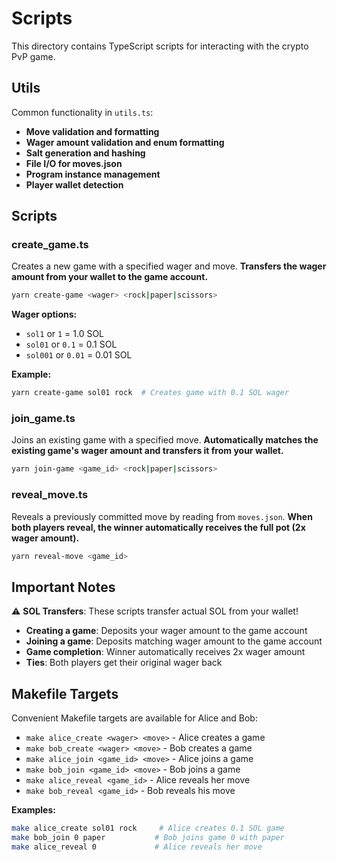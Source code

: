 # Scripts

This directory contains TypeScript scripts for interacting with the crypto PvP game.

## Utils

Common functionality in `utils.ts`:

- **Move validation and formatting**
- **Wager amount validation and enum formatting**
- **Salt generation and hashing**
- **File I/O for moves.json**
- **Program instance management**
- **Player wallet detection**

## Scripts

### create_game.ts
Creates a new game with a specified wager and move. **Transfers the wager amount from your wallet to the game account.**

```bash
yarn create-game <wager> <rock|paper|scissors>
```

**Wager options:**
- `sol1` or `1` = 1.0 SOL
- `sol01` or `0.1` = 0.1 SOL  
- `sol001` or `0.01` = 0.01 SOL

**Example:**
```bash
yarn create-game sol01 rock  # Creates game with 0.1 SOL wager
```

### join_game.ts
Joins an existing game with a specified move. **Automatically matches the existing game's wager amount and transfers it from your wallet.**

```bash
yarn join-game <game_id> <rock|paper|scissors>
```

### reveal_move.ts
Reveals a previously committed move by reading from `moves.json`. **When both players reveal, the winner automatically receives the full pot (2x wager amount).**

```bash
yarn reveal-move <game_id>
```

## Important Notes

⚠️ **SOL Transfers**: These scripts transfer actual SOL from your wallet!

- **Creating a game**: Deposits your wager amount to the game account
- **Joining a game**: Deposits matching wager amount to the game account  
- **Game completion**: Winner automatically receives 2x wager amount
- **Ties**: Both players get their original wager back

## Makefile Targets

Convenient Makefile targets are available for Alice and Bob:

- `make alice_create <wager> <move>` - Alice creates a game
- `make bob_create <wager> <move>` - Bob creates a game
- `make alice_join <game_id> <move>` - Alice joins a game
- `make bob_join <game_id> <move>` - Bob joins a game
- `make alice_reveal <game_id>` - Alice reveals her move
- `make bob_reveal <game_id>` - Bob reveals his move

**Examples:**
```bash
make alice_create sol01 rock     # Alice creates 0.1 SOL game
make bob_join 0 paper           # Bob joins game 0 with paper
make alice_reveal 0             # Alice reveals her move
```
